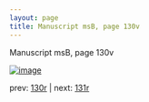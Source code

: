 ```yaml
---
layout: page
title: Manuscript msB, page 130v
---
```


Manuscript msB, page 130v

[![image](http://www.homermultitext.org/iipsrv?OBJ=IIP,1.0&FIF=/project/homer/pyramidal/deepzoom/hmt/vbbifolio/v1/vb_130v_131r.tif&WID=100&CVT=JPEG)](http://www.homermultitext.org/ict2/?urn=urn:cite2:hmt:vbbifolio.v1:vb_130v_131r)

prev:  [130r](../130r) | next:  [131r](../131r)

